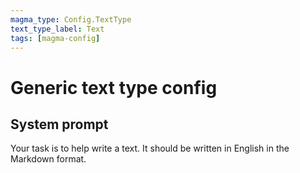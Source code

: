 ```yaml
---
magma_type: Config.TextType
text_type_label: Text
tags: [magma-config]
---
```

# Generic text type config

## System prompt

Your task is to help write a text. It should be written in English in the Markdown format.

